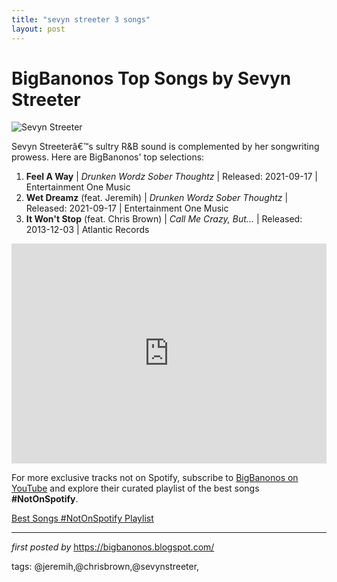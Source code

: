 ```yaml
---
title: "sevyn streeter 3 songs"
layout: post
---
```

<h1>BigBanonos Top Songs by Sevyn Streeter</h1>
<img src="https://i.ytimg.com/vi/Fu0mxcFbZaE/maxresdefault.jpg" alt="Sevyn Streeter"> <p>Sevyn Streeterâ€™s sultry R&B sound is complemented by her songwriting prowess. Here are BigBanonos' top selections:</p> <ol> <li><strong>Feel A Way</strong> | <em>Drunken Wordz Sober Thoughtz</em> | Released: 2021-09-17 | Entertainment One Music</li> <li><strong>Wet Dreamz</strong> (feat. Jeremih) | <em>Drunken Wordz Sober Thoughtz</em> | Released: 2021-09-17 | Entertainment One Music</li> <li><strong>It Won't Stop</strong> (feat. Chris Brown) | <em>Call Me Crazy, But...</em> | Released: 2013-12-03 | Atlantic Records</li>
</ol> <div> <iframe src="https://open.spotify.com/embed/playlist/22h490NEQZnB2wetm9qPBO?utm_source=generator" width="100%" height="352" frameborder="0" allow="autoplay; clipboard-write; encrypted-media; fullscreen; picture-in-picture" loading="lazy"></iframe>
</div>


<!--Subscribe and Playlist Links-->
<div>
    <p>For more exclusive tracks not on Spotify, subscribe to <a href="https://www.youtube.com/@BigBanonos" target="_blank">BigBanonos on YouTube</a> and explore their curated playlist of the best songs <strong>#NotOnSpotify</strong>.</p>
    <p><a href="https://www.youtube.com/playlist?list=PLtuNtuTatqI0kFahUCbtbfenC_ET5O_tr" target="_blank">Best Songs #NotOnSpotify Playlist<br /></a></p></div>

<hr />

<p><em>first posted by</em> <a href="https://bigbanonos.blogspot.com/" rel="noopener" target="_new">https://bigbanonos.blogspot.com/</a></p>

<p>tags: @jeremih,@chrisbrown,@sevynstreeter,</p>
